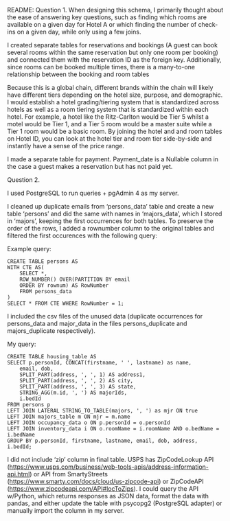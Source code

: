 README: 
Question 1.
When designing this schema, I primarily thought about the ease of answering key questions, such as finding which rooms are available on a given day for Hotel A or which finding the number of check-ins on a given day, while only using a few joins. 

I created separate tables for reservations and bookings (A guest can book several rooms within the same reservation but only one room per booking) and connected them with the reservation ID as the foreign key. Additionally, since rooms can be booked multiple times, there is a many-to-one relationship between the booking and room tables

Because this is a global chain, different brands within the chain will likely have different tiers depending on the hotel size, purpose, and demographic. I would establish a hotel grading/tiering system that is standardized across hotels as well as a room tiering system that is standardized within each hotel. For example, a hotel like the Ritz-Carlton would be Tier 5 whilst a motel would be Tier 1, and a Tier 5 room would be a master suite while a Tier 1 room would be a basic room. By joining the hotel and and room tables on Hotel ID, you can look at the hotel tier and room tier side-by-side and instantly have a sense of the price range.

I made a separate table for payment. Payment_date is a Nullable column in the case a guest makes a reservation but has not paid yet. 

Question 2.

I used PostgreSQL to run queries + pgAdmin 4 as my server. 

I cleaned up duplicate emails from ‘persons_data’ table and create a new table ‘persons’ and did the same with names in ‘majors_data’, which I stored in ‘majors’, keeping the first occurrences for both tables. To preserve the order of the rows, I added a rownumber column to the original tables and filtered the first occurences with the following query: 

Example query:
```
CREATE TABLE persons AS
WITH CTE AS(
	SELECT *,
	ROW_NUMBER() OVER(PARTITION BY email
	ORDER BY rownum) AS RowNumber
	FROM persons_data
)
SELECT * FROM CTE WHERE RowNumber = 1;
```
I included the csv files of the unused data (duplicate occurrences for persons_data and major_data in the files persons_duplicate and majors_duplicate respectively). 

My query:
```
CREATE TABLE housing_table AS
SELECT p.personId, CONCAT(firstname, ' ', lastname) as name, 
	email, dob,
	SPLIT_PART(address, ', ', 1) AS address1,
	SPLIT_PART(address, ', ', 2) AS city,
	SPLIT_PART(address, ', ', 3) AS state,
	STRING_AGG(m.id, ', ') AS majorIds,
	i.bedId
FROM persons p
LEFT JOIN LATERAL STRING_TO_TABLE(majors, ', ') as mjr ON true
LEFT JOIN majors_table m ON mjr = m.name
LEFT JOIN occupancy_data o ON p.personId = o.personId
LEFT JOIN inventory_data i ON o.roomName = i.roomName AND o.bedName = i.bedName
GROUP BY p.personId, firstname, lastname, email, dob, address, i.bedId;
```

I did not include ‘zip’ column in final table. USPS has ZipCodeLookup API (https://www.usps.com/business/web-tools-apis/address-information-api.html) or API from SmartyStreets (https://www.smarty.com/docs/cloud/us-zipcode-api) or ZipCodeAPI (https://www.zipcodeapi.com/API#locToZips).
I could query the API w/Python, which returns responses as JSON data, format the data with pandas, and either update the table with psycopg2 (PostgreSQL adapter) or manually import the column in my server. 
